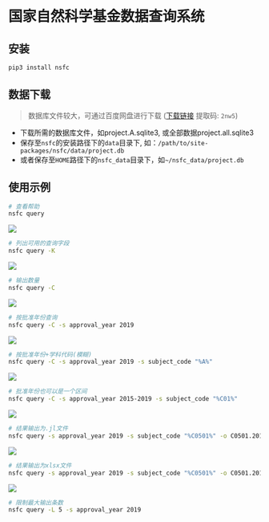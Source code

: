 # 国家自然科学基金数据查询系统

## 安装
```bash
pip3 install nsfc
```

## 数据下载
> 数据库文件较大，可通过百度网盘进行下载
> ([下载链接](https://pan.baidu.com/s/1eadrfUg1ovBF1EAXWSTV-w) 提取码: `2nw5`)
- 下载所需的数据库文件，如project.A.sqlite3, 或全部数据project.all.sqlite3
- 保存至`nsfc`的安装路径下的`data`目录下, 如：`/path/to/site-packages/nsfc/data/project.db`
- 或者保存至`HOME`路径下的`nsfc_data`目录下，如`~/nsfc_data/project.db`

## 使用示例
```bash
# 查看帮助
nsfc query
```
![](https://suqingdong.github.io/nsfc/examples/query-help.png)

```bash
# 列出可用的查询字段
nsfc query -K
```
![](https://suqingdong.github.io/nsfc/examples/query-keys.png)

```bash
# 输出数量
nsfc query -C
```
![](https://suqingdong.github.io/nsfc/examples/query-count.png)

```bash
# 按批准年份查询
nsfc query -C -s approval_year 2019
```
![](https://suqingdong.github.io/nsfc/examples/query-count-year.png)

```bash
# 按批准年份+学科代码(模糊)
nsfc query -C -s approval_year 2019 -s subject_code "%A%"
```
![](https://suqingdong.github.io/nsfc/examples/query-year-and-subject.png)

```bash
# 批准年份也可以是一个区间
nsfc query -C -s approval_year 2015-2019 -s subject_code "%C01%"
```
![](https://suqingdong.github.io/nsfc/examples/query-year-region.png)

```bash
# 结果输出为.jl文件
nsfc query -s approval_year 2019 -s subject_code "%C0501%" -o C0501.2019.jl
```
![](https://suqingdong.github.io/nsfc/examples/query-output-jl.png)

```bash
# 结果输出为xlsx文件
nsfc query -s approval_year 2019 -s subject_code "%C0501%" -o C0501.2019.xlsx -F xlsx
```
![](https://suqingdong.github.io/nsfc/examples/query-output-xlsx.png)

```bash
# 限制最大输出条数
nsfc query -L 5 -s approval_year 2019                                           
```

